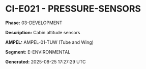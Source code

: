 # CI-E021 - PRESSURE-SENSORS

**Phase:** 03-DEVELOPMENT

**Description:** Cabin altitude sensors

**AMPEL:** AMPEL-01-TUW (Tube and Wing)

**Segment:** E-ENVIRONMENTAL

**Generated:** 2025-08-25 17:27:29 UTC
